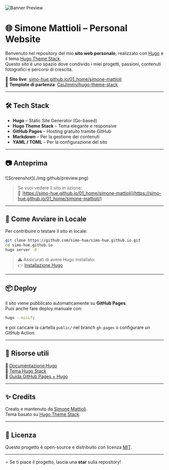 <!-- Banner -->
![Banner Preview](./screenshot-homepage.png)

# 🌐 Simone Mattioli – Personal Website

Benvenuto nel repository del mio **sito web personale**, realizzato con [Hugo](https://gohugo.io) e il tema [Hugo Theme Stack](https://github.com/CaiJimmy/hugo-theme-stack).  
Questo sito è uno spazio dove condivido i miei progetti, passioni, contenuti fotografici e percorsi di crescita.

🔗 **Sito live**: [simo-hue.github.io/01_home/simone-mattioli](https://simo-hue.github.io/01_home/simone-mattioli/)  
📁 **Template di partenza**: [CaiJimmy/hugo-theme-stack](https://github.com/CaiJimmy/hugo-theme-stack)

---

## 🛠️ Tech Stack

- **Hugo** – Static Site Generator (Go-based)
- **Hugo Theme Stack** – Tema elegante e responsive
- **GitHub Pages** – Hosting gratuito tramite GitHub
- **Markdown** – Per la gestione dei contenuti
- **YAML / TOML** – Per la configurazione del sito

---

## 📷 Anteprima

![Screenshot](./img github/preview.png)

> Se vuoi vedere il sito in azione:  
🔗 [https://simo-hue.github.io/01_home/simone-mattioli](https://simo-hue.github.io/01_home/simone-mattioli/)

---

## 🚀 Come Avviare in Locale

Per contribuire o testare il sito in locale:

```bash
git clone https://github.com/simo-hue/simo-hue.github.io.git
cd simo-hue.github.io
hugo server -D
```

> ⚠️ Assicurati di avere Hugo installato:  
👉 [Installazione Hugo](https://gohugo.io/getting-started/installing/)

---

## 📦 Deploy

Il sito viene pubblicato automaticamente su **GitHub Pages**.  
Puoi anche fare deploy manuale con:

```bash
hugo --minify
```

e poi caricare la cartella `public/` nel branch `gh-pages` o configurare un GitHub Action.

---

## 🧩 Risorse utili

📘 [Documentazione Hugo](https://gohugo.io/documentation/)  
🎨 [Tema Hugo Stack](https://github.com/CaiJimmy/hugo-theme-stack)  
🧪 [Guida GitHub Pages + Hugo](https://gohugo.io/hosting-and-deployment/hosting-on-github/)

---

## ✨ Credits

Creato e mantenuto da [Simone Mattioli](https://simo-hue.github.io).  
Tema basato su [Hugo Theme Stack](https://github.com/CaiJimmy/hugo-theme-stack).

---

## 📜 Licenza

Questo progetto è open-source e distribuito con licenza [MIT](./LICENSE).

---

⭐️ Se ti piace il progetto, lascia una **star** sulla repository!
